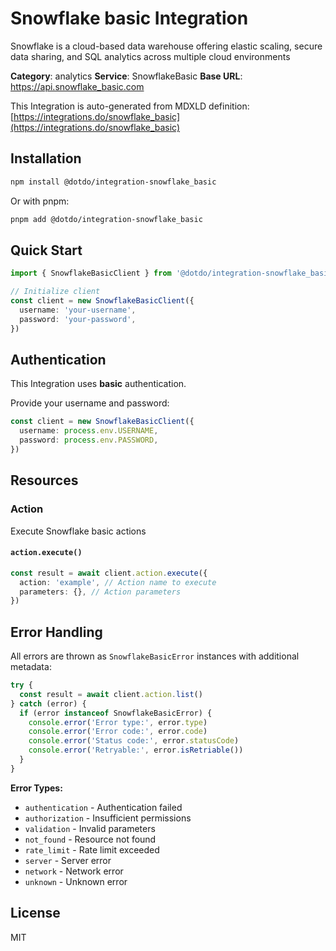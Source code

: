 # Snowflake basic Integration

Snowflake is a cloud-based data warehouse offering elastic scaling, secure data sharing, and SQL analytics across multiple cloud environments

**Category**: analytics
**Service**: SnowflakeBasic
**Base URL**: https://api.snowflake_basic.com

This Integration is auto-generated from MDXLD definition: [https://integrations.do/snowflake_basic](https://integrations.do/snowflake_basic)

## Installation

```bash
npm install @dotdo/integration-snowflake_basic
```

Or with pnpm:

```bash
pnpm add @dotdo/integration-snowflake_basic
```

## Quick Start

```typescript
import { SnowflakeBasicClient } from '@dotdo/integration-snowflake_basic'

// Initialize client
const client = new SnowflakeBasicClient({
  username: 'your-username',
  password: 'your-password',
})
```

## Authentication

This Integration uses **basic** authentication.

Provide your username and password:

```typescript
const client = new SnowflakeBasicClient({
  username: process.env.USERNAME,
  password: process.env.PASSWORD,
})
```

## Resources

### Action

Execute Snowflake basic actions

#### `action.execute()`

```typescript
const result = await client.action.execute({
  action: 'example', // Action name to execute
  parameters: {}, // Action parameters
})
```

## Error Handling

All errors are thrown as `SnowflakeBasicError` instances with additional metadata:

```typescript
try {
  const result = await client.action.list()
} catch (error) {
  if (error instanceof SnowflakeBasicError) {
    console.error('Error type:', error.type)
    console.error('Error code:', error.code)
    console.error('Status code:', error.statusCode)
    console.error('Retryable:', error.isRetriable())
  }
}
```

**Error Types:**

- `authentication` - Authentication failed
- `authorization` - Insufficient permissions
- `validation` - Invalid parameters
- `not_found` - Resource not found
- `rate_limit` - Rate limit exceeded
- `server` - Server error
- `network` - Network error
- `unknown` - Unknown error

## License

MIT
